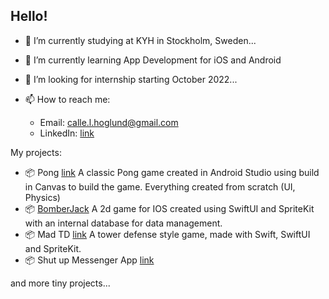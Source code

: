 ## Hello!

- 🔭 I’m currently studying at KYH in Stockholm, Sweden...
- 🌱 I’m currently learning App Development for iOS and Android
- 👯 I’m looking for internship starting October 2022...

- 📫 How to reach me: 
     - Email: calle.l.hoglund@gmail.com
     - LinkedIn: [link](https://www.linkedin.com/in/calle-h%C3%B6glund-604a8a23b/)

My projects: 

- :package: Pong
     [link](https://github.com/karol-oman/pong)
     A classic Pong game created in Android Studio using build in Canvas to build the game. Everything created from scratch (UI, Physics)
- :package: [BomberJack](https://github.com/LucaSalmi/BomberMan)
     A 2d game for IOS created using SwiftUI and SpriteKit with an internal database for data management.
- :package: Mad TD 
     [link](https://github.com/LucaSalmi/MadDoctorTD)
     A tower defense style game, made with Swift, SwiftUI and SpriteKit.
- :package: Shut up Messenger App
     [link](https://github.com/GustavSoderberg/shut-up-app)

and more tiny projects...

<!--
**h0glund/h0glund** is a ✨ _special_ ✨ repository because its `README.md` (this file) appears on your GitHub profile.


-->

